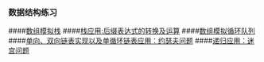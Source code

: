 ### 数据结构练习
####[数组模拟栈](https://github.com/hjy0810/data-structure/blob/master/src/stack/ArrayStackDemo.java)
####[栈应用:后缀表达式的转换及运算](https://github.com/hjy0810/data-structure/blob/master/src/stack/PolandNotaionDemo.java)
####[数组模拟循环队列](https://github.com/hjy0810/data-structure/blob/master/src/queue/CycleQueueTest.java)
####[单向、双向链表实现以及单循环链表应用：约瑟夫问题](https://github.com/hjy0810/data-structure/tree/master/src/linkedList)
####[递归应用：迷宫问题](https://github.com/hjy0810/data-structure/blob/master/src/recursion/Maze.java)


